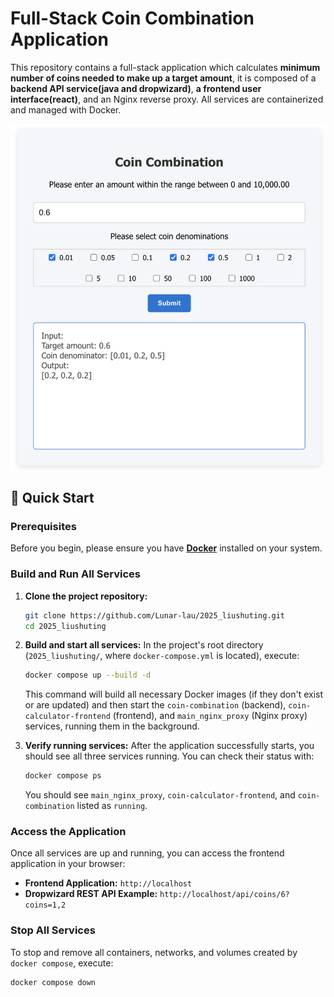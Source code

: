 # Full-Stack Coin Combination Application

This repository contains a full-stack application which calculates **minimum number of coins needed to make up a target amount**, it is composed of a **backend API service(java and dropwizard)**, **a frontend user interface(react)**, and an Nginx reverse proxy. All services are containerized and managed with Docker.
<p align="center">
  <img src="app_screenshot.png" alt="App Screenshot" width="600"/>
</p>

## 🚀 Quick Start

### Prerequisites

Before you begin, please ensure you have **[Docker](https://www.docker.com/get-started/)** installed on your system.

### Build and Run All Services

1.  **Clone the project repository:**
    ```bash
    git clone https://github.com/Lunar-lau/2025_liushuting.git
    cd 2025_liushuting
    ```

2.  **Build and start all services:**
    In the project's root directory (`2025_liushuting/`, where `docker-compose.yml` is located), execute:
    ```bash
    docker compose up --build -d
    ```
    This command will build all necessary Docker images (if they don't exist or are updated) and then start the `coin-combination` (backend), `coin-calculator-frontend` (frontend), and `main_nginx_proxy` (Nginx proxy) services, running them in the background.
3.  **Verify running services:**
    After the application successfully starts, you should see all three services running. You can check their status with:
    ```bash
    docker compose ps
    ```
    You should see `main_nginx_proxy`, `coin-calculator-frontend`, and `coin-combination` listed as `running`.

### Access the Application

Once all services are up and running, you can access the frontend application in your browser:

* **Frontend Application:** `http://localhost`
* **Dropwizard REST API Example:** `http://localhost/api/coins/6?coins=1,2`

### Stop All Services

To stop and remove all containers, networks, and volumes created by `docker compose`, execute:

```bash
docker compose down